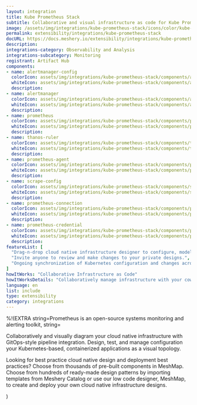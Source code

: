 ```yaml
---
layout: integration
title: Kube Prometheus Stack
subtitle: Collaborative and visual infrastructure as code for Kube Prometheus Stack
image: /assets/img/integrations/kube-prometheus-stack/icons/color/kube-prometheus-stack-color.svg
permalink: extensibility/integrations/kube-prometheus-stack
docURL: https://docs.meshery.io/extensibility/integrations/kube-prometheus-stack
description: 
integrations-category: Observability and Analysis
integrations-subcategory: Monitoring
registrant: Artifact Hub
components: 
- name: alertmanager-config
  colorIcon: assets/img/integrations/kube-prometheus-stack/components/alertmanager-config/icons/color/alertmanager-config-color.svg
  whiteIcon: assets/img/integrations/kube-prometheus-stack/components/alertmanager-config/icons/white/alertmanager-config-white.svg
  description: 
- name: alertmanager
  colorIcon: assets/img/integrations/kube-prometheus-stack/components/alertmanager/icons/color/alertmanager-color.svg
  whiteIcon: assets/img/integrations/kube-prometheus-stack/components/alertmanager/icons/white/alertmanager-white.svg
  description: 
- name: prometheus
  colorIcon: assets/img/integrations/kube-prometheus-stack/components/prometheus/icons/color/prometheus-color.svg
  whiteIcon: assets/img/integrations/kube-prometheus-stack/components/prometheus/icons/white/prometheus-white.svg
  description: 
- name: thanos-ruler
  colorIcon: assets/img/integrations/kube-prometheus-stack/components/thanos-ruler/icons/color/thanos-ruler-color.svg
  whiteIcon: assets/img/integrations/kube-prometheus-stack/components/thanos-ruler/icons/white/thanos-ruler-white.svg
  description: 
- name: prometheus-agent
  colorIcon: assets/img/integrations/kube-prometheus-stack/components/prometheus-agent/icons/color/prometheus-agent-color.svg
  whiteIcon: assets/img/integrations/kube-prometheus-stack/components/prometheus-agent/icons/white/prometheus-agent-white.svg
  description: 
- name: scrape-config
  colorIcon: assets/img/integrations/kube-prometheus-stack/components/scrape-config/icons/color/scrape-config-color.svg
  whiteIcon: assets/img/integrations/kube-prometheus-stack/components/scrape-config/icons/white/scrape-config-white.svg
  description: 
- name: prometheus-connection
  colorIcon: assets/img/integrations/kube-prometheus-stack/components/prometheus-connection/icons/color/prometheus-connection-color.svg
  whiteIcon: assets/img/integrations/kube-prometheus-stack/components/prometheus-connection/icons/white/prometheus-connection-white.svg
  description: 
- name: prometheus-credential
  colorIcon: assets/img/integrations/kube-prometheus-stack/components/prometheus-credential/icons/color/prometheus-credential-color.svg
  whiteIcon: assets/img/integrations/kube-prometheus-stack/components/prometheus-credential/icons/white/prometheus-credential-white.svg
  description: 
featureList: [
  "Drag-n-drop cloud native infrastructure designer to configure, model, and deploy your workloads.",
  "Invite anyone to review and make changes to your private designs.",
  "Ongoing synchronization of Kubernetes configuration and changes across any number of clusters."
]
howItWorks: "Collaborative Infrastructure as Code"
howItWorksDetails: "Collaboratively manage infrastructure with your coworkers synchronously sharing the same designs."
language: en
list: include
type: extensibility
category: integrations
---
```

%!(EXTRA string=Prometheus is an open-source systems monitoring and alerting toolkit, string=<p>
    Collaboratively and visually diagram your cloud native infrastructure with GitOps-style pipeline integration. Design, test, and manage configuration your Kubernetes-based, containerized applications as a visual topology.
</p>
<p>
    Looking for best practice cloud native design and deployment best practices? Choose from thousands of pre-built components in MeshMap. Choose from hundreds of ready-made design patterns by importing templates from Meshery Catalog or use our low code designer, MeshMap, to create and deploy your own cloud native infrastructure designs.
</p>)